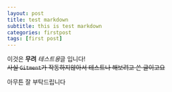 ```yaml
---
layout: post
title: test markdown
subtitle: this is test markdown
categories: firstpost
tags: [first post]
---
```


이것은 **무려** *테스트용*글 입니다!  
~~사실 `Gitment`가 작동하지않아서 테스트나 해보려고 쓴 글이고요~~

아무튼 잘 부탁드립니다
